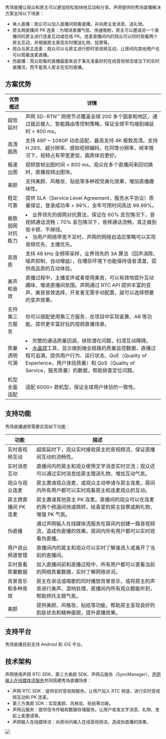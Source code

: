 秀场直播让观众和房主可以更加轻松愉快地互动和分享。声网提供的秀场直播解决方案支持以下场景：

- 单人直播：观众可以加入直播间观看直播，并向房主发消息、送礼物。
- 房主跨直播间 PK 连麦：为增进直播气氛、快速吸粉，房主可以邀请另一个直播间的房主进行连麦互动或在线 PK。连麦直播间内的观众可以同时观看两个房主互动，并根据房主表现实时赠送礼物、投票等。
- 观众与房主连麦：观众可以与房主进行即时音视频互动，让房间内其他用户也可以观看连麦直播。
- 伪直播：观众观看的直播画面来自于事先准备好的在线音视频流或当下的实时直播流，而不是真人房主在实时直播。

## 方案优势

|  优势概述     |  详情          |
|--------------|---------------|
|超低延时      | 声网 SD-RTN™ 网络节点覆盖全球 200 多个国家和地区，通过就近接入、智能路由等控制策略，保证全球平均端到端延时 < 400 ms。           |
| 高清画质      | 支持 48P ~ 1080P 动态适配，最高支持 4K 极致高清。支持 H.265、超分辨率、感知视频编码，在同等分辨率、帧率情况下，视频占有带宽更低，画质体验更好。           |
| 极速出图      | 视频首帧出图时间 < 800 ms。观众在多个直播间来回切换时，直播视频出图快。           |
| 美颜      |  支持美颜、风格妆、贴纸等多种视觉美化效果，增加直播趣味性。          |
| 稳定可靠      | 提供 SLA（Service Level Agreement，服务水平协议）质量保证，登录成功率 > 99%，全年可用时间高达 99.99%。           |
| 极致弱网对抗能力      | <li>业界领先的弱网对抗算法，保证在 60% 丢包情况下，音视频通话流畅；70% 丢包情况下，音频通话流畅，真正做到低卡顿、不掉线。<li>当用户网络带宽不足时，声网的网络自适应策略可以实现音频优先、主播优先。           |
| 高音质      |  支持 48 kHz 全频带采样，业界领先的 3A 算法（回声消除、噪声抑制、自动增益），在嘈杂环境下也能保持语音清澈，提供高品质的互动体验。          |
| 美声和音效      | 直播过程中，主播变声或者使用美音，可以有效地提升互动趣味、增进直播间氛围。声网通过 RTC API 提供丰富的变声、美音音效选择，开发者无需手动配置，就可以选择想要的变声效果。           |
| 支持第三方服务      | 你可以搭配使用第三方服务，在项目中实现鉴黄、AR 等功能，提供更丰富好玩的视频直播场景。           |
| 质量透明可溯      | <li>完整的通话质量回调，排除潜在问题，扫清互动障碍。<li>[水晶球](https://console.agora.io/analytics/call/search)工具，显示端到端全链路的质量监控数据，直播过程可追溯，提供用户行为、运行状态、QoE（Quality of Experience，用户体验质量）和 QoS（Quality of Service，服务质量）的数据，帮助排查定位问题。           |
|  机型全面适配     | 适配 6000+ 款机型，保证全球用户体验的一致性。           |



## 支持功能

秀场直播通常需要实现如下功能：

|功能	|描述|
|-------|----|
|实时音视频互动	|超低延时下，观众实时接收房主的音视频流，保证直播间互动的流畅性。|
|实时消息互动 |直播间内的房主和观众使用文字消息实时交流；观众还可以通过实时消息给房主赠送礼物，增加互动气氛。|
| 观众与观众连麦         | 房主邀请观众连麦，或观众主动申请与房主连麦。房间内所有用户都可以实时观看房主和连麦观众的互动。 |
| 房主跨直播间 PK 连麦	| 房主邀请其他房主 PK 连麦。直播间的观众可以在连麦的两个频道间快速跳转，给喜爱的房主投票或刷礼物，增强 PK 气氛。|
|伪直播|通过声网输入在线媒体流服务在房间内创建一路音视频流，造成伪直播的效果。房间内所有用户都可以实时观看伪直播。 |
|用户进出频道管理 |直播间内的房主和观众可以实时了解谁进入或离开了当前的直播间。|
|实时查看质量数据 |加入直播间前和直播过程中，所有用户都可以查看当前的网络质量数据，实时了解网络状况。|
|背景音乐和多种音效 |房主在说话或唱歌的同时播放背景音乐，或将房主的声音进行美声、混响处理，直播间内所有观众都能听到，帮助烘托主题气氛。|
|美颜 |提供美颜、风格妆、贴纸等功能，帮助房主呈现良好的肌肤状态和精神面貌，提升直播效果。|


## 支持平台

秀场直播目前支持 Android 和 iOS 平台。

## 技术架构

声网使用声网 RTC SDK、第三方美颜 SDK、声网云服务（SyncManager）、[声网输入在线媒体流服务](https://docportal.shengwang.cn/cn/media-pull/landing-page)共同搭建秀场直播场景：

- 声网 RTC SDK：提供实时音视频服务。让用户加入 RTC 频道，进行实时音视频互动和 PK 连麦。
- 第三方美颜 SDK：实现美颜、风格妆、贴纸等功能。
- 声网云服务：提供信令传输和数据存储服务。让用户收发文字消息、礼物、发起上麦邀请等。
- 声网输入在线媒体流：向房间内输入在线音视频流，造成伪直播的效果。

![](https://web-cdn.agora.io/docs-files/1686045017146)
